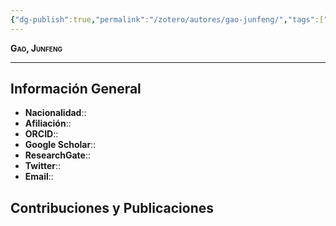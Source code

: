 ```yaml
---
{"dg-publish":true,"permalink":"/zotero/autores/gao-junfeng/","tags":["#autor","#researcher"]}
---
```



<span style="font-variant:small-caps; font-weight: bold;"> Gao, Junfeng </span>

---


## Información General

- **Nacionalidad**:: 
- **Afiliación**:: 
- **ORCID**:: 
- **Google Scholar**:: 
- **ResearchGate**:: 
- **Twitter**:: 
- **Email**::
  
## Contribuciones y Publicaciones






